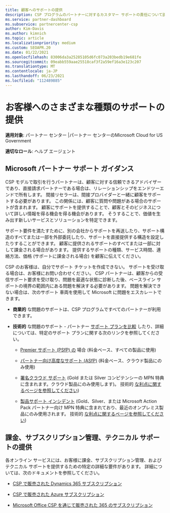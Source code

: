 ```yaml
---
title: 顧客へのサポートの提供
description: CSP プログラムのパートナーに対するカスタマー サポートの責任について説明します。 課金、サブスクリプション管理、技術的な問題のサポートについて説明します。
ms.service: partner-dashboard
ms.subservice: partnercenter-csp
author: Kim-Davis
ms.author: kimnich
ms.topic: article
ms.localizationpriority: medium
ms.custom: SEOAPR.20
ms.date: 01/22/2021
ms.openlocfilehash: 83006da3a25285105d6fc073a203bedb19e681fe
ms.sourcegitcommit: 09eabb559aae25518caf3f2a59ef16a3e123c207
ms.translationtype: MT
ms.contentlocale: ja-JP
ms.lasthandoff: 06/23/2021
ms.locfileid: "112489885"
---
```

# <a name="providing-different-types-of-support-to-your-customers"></a>お客様へのさまざまな種類のサポートの提供

**適用対象**: パートナー センター |パートナー センターのMicrosoft Cloud for US Government

**適切なロール**: ヘルプ エージェント

## <a name="microsoft-partner-support-guidance"></a>Microsoft パートナー サポート ガイダンス

CSP モデルで取引を行うパートナーは、顧客に対する信頼できるアドバイザーであり、直接請求パートナーである場合は、リレーションシップをエンドツーエンドで所有します。 間接リセラーは、間接プロバイダーと一緒に顧客をサポートする必要があります。 この関係には、顧客に質問や問題がある場合のサポートが含まれます。 顧客にサポートを提供することで、顧客とそのビジネスについて詳しい情報を得る機会を得る機会があります。 そうすることで、価値を生み出す新しいサービスとソリューションを特定できます。

サポート要件を満たすために、別の会社からサポートを再送したり、サポート構造のすべてまたは一部を外部委託したり、サポートを直接提供する構造を設定したりすることができます。 顧客に提供されるサポートのすべてまたは一部に対して課金される場合があります。 提供するサポートの種類、サービス時間、連絡方法、価格 (サポートに課金される場合) を顧客に伝えてください。

CSP のお客様は、自分でサポート チケットを作成できない。 サポートを受け取る場合は、お客様にお問い合わせください。 CSP パートナーは、顧客からの受信サポート要求を受け取り、問題を最適な状態に診断した後、ベースライン サポートの境界の範囲内にある問題を解決する必要があります。 問題を解決できない場合は、次のサポート 車両を使用して Microsoft に問題をエスカレートできます。

- **商業的** な問題のサポートは、CSP プログラムですべてのパートナーが利用できます。

- **技術的** な問題のサポート - パートナー [サポート プランを比較](https://partner.microsoft.com/support/partnersupport) したり、詳細については、特定のサポート プランに関する次のリンクを参照してください。

  - [Premier サポート (PSfP) の](https://partner.microsoft.com/support/microsoft-services-premier-support) 場合 (料金ベース、すべての製品に使用)

  - [パートナー向け高度なサポート (ASfP)](https://partner.microsoft.com/support/advanced-cloud-support) (料金ベース、クラウド製品にのみ使用)

  - [署名クラウド サポート](manage-your-partner-network-benefits.md) (Gold または Silver コンピテンシーの MPN 特典に含まれます。クラウド製品にのみ使用します)。 技術的 [な利点に関するページを参照してください](mpn-benefits-technical-support.md))

  - [製品サポート インシデント](manage-your-partner-network-benefits.md) (Gold、Silver、または Microsoft Action Pack パートナー向け MPN 特典に含まれており、最近のオンプレミス製品にのみ使用されます。 技術的 [な利点に関するページを参照してください](mpn-benefits-technical-support.md))

## <a name="providing-billing-subscription-management-and-technical-support"></a>課金、サブスクリプション管理、テクニカル サポートの提供 

各オンライン サービスには、お客様に課金、サブスクリプション管理、およびテクニカル サポートを提供するための特定の詳細な要件があります。 詳細については、次のドキュメントを参照してください。

- [CSP で販売された Dynamics 365 サブスクリプション](https://www.microsoftpartnercommunity.com/t5/CSP/Microsoft-Partner-Support-Guidance/m-p/5262#M30)

- [CSP で販売された Azure サブスクリプション](https://www.microsoftpartnercommunity.com/t5/CSP/Microsoft-Partner-Support-Guidance/m-p/5263#M31)

- [Microsoft Office CSP を通じて販売された 365 のサブスクリプション](https://www.microsoftpartnercommunity.com/t5/CSP/Microsoft-Partner-Support-Guidance/m-p/5264#M32)
